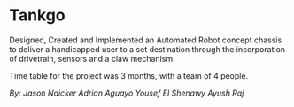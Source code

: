 # Tankgo
Designed, Created and Implemented an Automated Robot concept chassis to deliver a handicapped user to a set destination through the incorporation of drivetrain, sensors and a claw mechanism.

Time table for the project was 3 months, with a team of 4 people.

_By:_
_Jason Naicker
Adrian Aguayo
Yousef El Shenawy
Ayush Raj_

